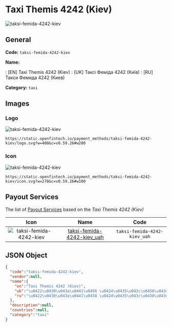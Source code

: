 
# Taxi Themis 4242 (Kiev) 
![taksi-femida-4242-kiev](https://static.openfintech.io/payment_methods/taksi-femida-4242-kiev/logo.svg?w=400&c=v0.59.26#w200)  

## General 
**Code:** `taksi-femida-4242-kiev` 
 
**Name:** 
 
:	[EN] Taxi Themis 4242 (Kiev) 
:	[UK] Таксі Феміда 4242 (Київ) 
:	[RU] Такси Фемида 4242 (Киев) 
 
**Category:** `taxi` 
 

## Images 

### Logo 
![taksi-femida-4242-kiev](https://static.openfintech.io/payment_methods/taksi-femida-4242-kiev/logo.svg?w=400&c=v0.59.26#w200)  

```
https://static.openfintech.io/payment_methods/taksi-femida-4242-kiev/logo.svg?w=400&c=v0.59.26#w200
```  

### Icon 
![taksi-femida-4242-kiev](https://static.openfintech.io/payment_methods/taksi-femida-4242-kiev/icon.svg?w=278&c=v0.59.26#w100)  

```
https://static.openfintech.io/payment_methods/taksi-femida-4242-kiev/icon.svg?w=278&c=v0.59.26#w100
```  

## Payout Services 
 
The list of [Payout Services](/payout-services/) based on the _Taxi Themis 4242 (Kiev)_ 

|Icon|Name|Code| 
|:---:|:---:|:---:| 
|![taksi-femida-4242-kiev](https://static.openfintech.io/payout_methods/taksi-femida-4242-kiev/icon.svg?w=278&c=v0.59.26#w40) |[taksi-femida-4242-kiev_uah](/payout-services/taksi-femida-4242-kiev_uah/)|`taksi-femida-4242-kiev_uah`| 
 

## JSON Object 

```json
{
  "code":"taksi-femida-4242-kiev",
  "vendor":null,
  "name":{
    "en":"Taxi Themis 4242 (Kiev)",
    "uk":"\u0422\u0430\u043a\u0441\u0456 \u0424\u0435\u043c\u0456\u0434\u0430 4242 (\u041a\u0438\u0457\u0432)",
    "ru":"\u0422\u0430\u043a\u0441\u0438 \u0424\u0435\u043c\u0438\u0434\u0430 4242 (\u041a\u0438\u0435\u0432)"
  },
  "description":null,
  "countries":null,
  "category":"taxi"
}
```  
